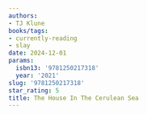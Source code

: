 ```yaml
---
authors:
- TJ Klune
books/tags:
- currently-reading
- slay
date: 2024-12-01
params:
  isbn13: '9781250217318'
  year: '2021'
slug: '9781250217318'
star_rating: 5
title: The House In The Cerulean Sea
---
```


<!--more-->